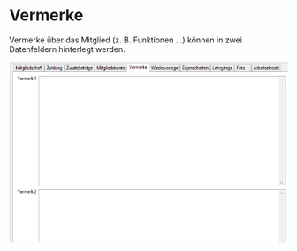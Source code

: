 # Vermerke

Vermerke über das Mitglied (z. B. Funktionen ...) können in zwei Datenfeldern hinterlegt werden.

![](../../../v3.0.x/mitglieder/content/img/VermerkeTab.png)
